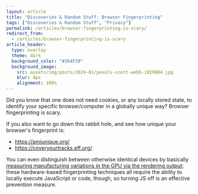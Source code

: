 ```yaml
---
layout: article
title: "Discoveries & Random Stuff: Browser Fingerprinting"
tags: ["Discoveries & Random Stuff", "Privacy"]
permalink: /articles/browser-fingerprinting-is-scary/
redirect_from:
  - /articles/browser-fingerprinting-is-scary
article_header:
  type: overlay
  theme: dark
  background_color: "#364F59"
  background_image:
    src: assets/img/posts/2024-01/pexels-scott-webb-1029604.jpg
    blur: 4px
    alignment: 100%
---
```


Did you know that one does not need cookies, or any locally stored state, to identify your specific browser/computer in a globally unique way?
Browser fingerprinting is scary.

If you also want to go down this rabbit hole, and see how unique your browser's fingerprint is:

* https://amiunique.org/
* https://coveryourtracks.eff.org/

You can even distinguish between otherwise identical devices by basically [measuring manufacturing variations in the GPU via the rendering output][gpu-fingerprinting];
these hardware-based fingerprinting techniques all require the ability to locally execute JavaScript or code, though, so turning JS off is an effective prevention measure.

[gpu-fingerprinting]: https://blog.amiunique.org/an-explicative-article-on-drawnapart-a-gpu-fingerprinting-technique/
